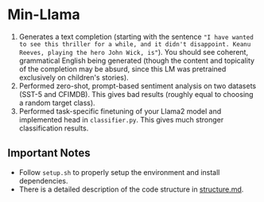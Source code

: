 # Min-Llama 

1) Generates a text completion (starting with the sentence `"I have wanted to see this thriller for a while, and it didn't disappoint. Keanu Reeves, playing the hero John Wick, is"`). You should see coherent, grammatical English being generated (though the content and topicality of the completion may be absurd, since this LM was pretrained exclusively on children's stories).
2) Performed zero-shot, prompt-based sentiment analysis on two datasets (SST-5 and CFIMDB). This gives bad results (roughly equal to choosing a random target class).
3) Performed task-specific finetuning of your Llama2 model and implemented head in `classifier.py`. This gives much stronger classification results.

## Important Notes
* Follow `setup.sh` to properly setup the environment and install dependencies.
* There is a detailed description of the code structure in [structure.md](./structure.md).
